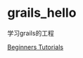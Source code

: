 # grails_hello
学习grails的工程

[Beginners Tutorials](http://grails.asia/grails-tutorial-for-beginners-setup-your-windows-development-environment)
